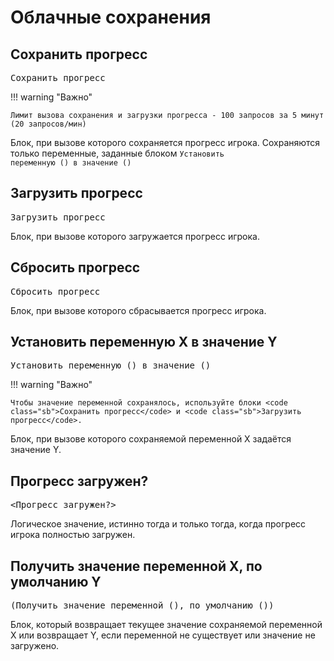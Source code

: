 # Облачные сохранения

## Сохранить прогресс
<pre class="scratchblocks">
Сохранить прогресс
</pre>  
!!! warning "Важно"

    Лимит вызова сохранения и загрузки прогресса - 100 запросов за 5 минут (20 запросов/мин)



Блок, при вызове которого сохраняется прогресс игрока. Сохраняются только переменные, заданные блоком <code class="sb">Установить переменную () в значение ()</code>  

## Загрузить прогресс
<pre class="scratchblocks">
Загрузить прогресс
</pre>  
Блок, при вызове которого загружается прогресс игрока.  

## Сбросить прогресс
<pre class="scratchblocks">
Сбросить прогресс
</pre>  
Блок, при вызове которого сбрасывается прогресс игрока.  

## Установить переменную X в значение Y
<pre class="scratchblocks">
Установить переменную () в значение ()
</pre>  
!!! warning "Важно"

    Чтобы значение переменной сохранялось, используйте блоки <code class="sb">Сохранить прогресс</code> и <code class="sb">Загрузить прогресс</code>.

Блок, при вызове которого сохраняемой переменной X задаётся значение Y.  

## Прогресс загружен?
<pre class="scratchblocks">
&ltПрогресс загружен?&gt
</pre>  
Логическое значение, истинно тогда и только тогда, когда прогресс игрока полностью загружен.  

## Получить значение переменной X, по умолчанию Y
<pre class="scratchblocks">
(Получить значение переменной (), по умолчанию ())
</pre>  
Блок, который возвращает текущее значение сохраняемой переменной X или возвращает Y, если переменной не существует или значение не загружено.  
